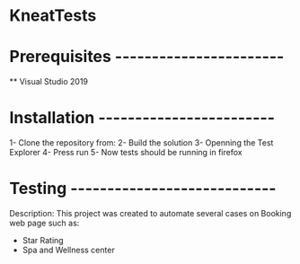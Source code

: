 # KneatTests

# Prerequisites -----------------------
** Visual Studio 2019

# Installation ------------------------
1- Clone the repository from: 
2- Build the solution
3- Openning the Test Explorer
4- Press run
5- Now tests should be running in firefox

# Testing ----------------------------
Description: This project was created to automate several cases on Booking web page 
such as:
- Star Rating
- Spa and Wellness center
